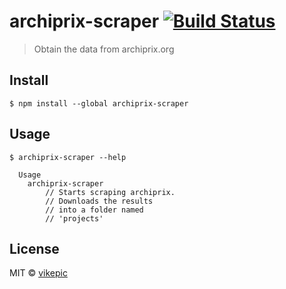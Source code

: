 # archiprix-scraper [![Build Status](https://travis-ci.org/vikepic/archiprix-scraper.svg?branch=master)](https://travis-ci.org/vikepic/archiprix-scraper)

> Obtain the data from archiprix.org

## Install

```
$ npm install --global archiprix-scraper
```

## Usage

```
$ archiprix-scraper --help

  Usage
    archiprix-scraper
		// Starts scraping archiprix.
		// Downloads the results
		// into a folder named
		// 'projects'
```

## License

MIT © [vikepic](https://vikepic.github.io)
